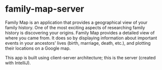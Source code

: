 # family-map-server

Family Map is an application that provides a geographical view of your family history. One of the most exciting aspects of researching family history is discovering your origins. Family Map provides a detailed view of where you came from. It does so by displaying information about important events in your ancestors’ lives (birth, marriage, death, etc.), and plotting their locations on a Google map.

This app is built using client-server architecture; this is the server (created with IntelliJ).
